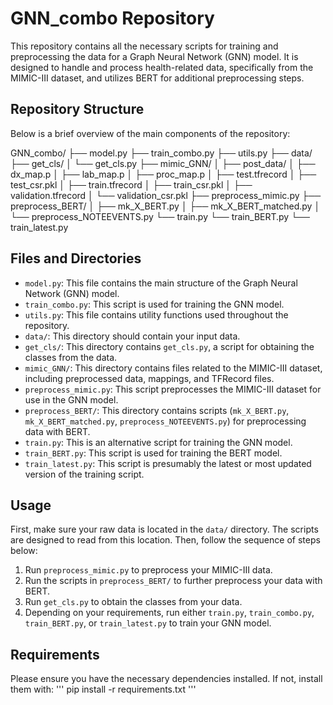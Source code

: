 # GNN_combo Repository

This repository contains all the necessary scripts for training and preprocessing the data for a Graph Neural Network (GNN) model. It is designed to handle and process health-related data, specifically from the MIMIC-III dataset, and utilizes BERT for additional preprocessing steps.

## Repository Structure

Below is a brief overview of the main components of the repository:


GNN_combo/
├── model.py
├── train_combo.py
├── utils.py
├── data/
├── get_cls/
│   └── get_cls.py
├── mimic_GNN/
│   ├── post_data/
│   ├── dx_map.p
│   ├── lab_map.p
│   ├── proc_map.p
│   ├── test.tfrecord
│   ├── test_csr.pkl
│   ├── train.tfrecord
│   ├── train_csr.pkl
│   ├── validation.tfrecord
│   └── validation_csr.pkl
├── preprocess_mimic.py
├── preprocess_BERT/
│   ├── mk_X_BERT.py
│   ├── mk_X_BERT_matched.py
│   └── preprocess_NOTEEVENTS.py
└── train.py
└── train_BERT.py
└── train_latest.py


## Files and Directories

- `model.py`: This file contains the main structure of the Graph Neural Network (GNN) model.
- `train_combo.py`: This script is used for training the GNN model.
- `utils.py`: This file contains utility functions used throughout the repository.
- `data/`: This directory should contain your input data.
- `get_cls/`: This directory contains `get_cls.py`, a script for obtaining the classes from the data.
- `mimic_GNN/`: This directory contains files related to the MIMIC-III dataset, including preprocessed data, mappings, and TFRecord files.
- `preprocess_mimic.py`: This script preprocesses the MIMIC-III dataset for use in the GNN model.
- `preprocess_BERT/`: This directory contains scripts (`mk_X_BERT.py`, `mk_X_BERT_matched.py`, `preprocess_NOTEEVENTS.py`) for preprocessing data with BERT.
- `train.py`: This is an alternative script for training the GNN model.
- `train_BERT.py`: This script is used for training the BERT model.
- `train_latest.py`: This script is presumably the latest or most updated version of the training script.

## Usage

First, make sure your raw data is located in the `data/` directory. The scripts are designed to read from this location. Then, follow the sequence of steps below:

1. Run `preprocess_mimic.py` to preprocess your MIMIC-III data.
2. Run the scripts in `preprocess_BERT/` to further preprocess your data with BERT.
3. Run `get_cls.py` to obtain the classes from your data.
4. Depending on your requirements, run either `train.py`, `train_combo.py`, `train_BERT.py`, or `train_latest.py` to train your GNN model.

## Requirements

Please ensure you have the necessary dependencies installed. If not, install them with:
'''
pip install -r requirements.txt
'''
